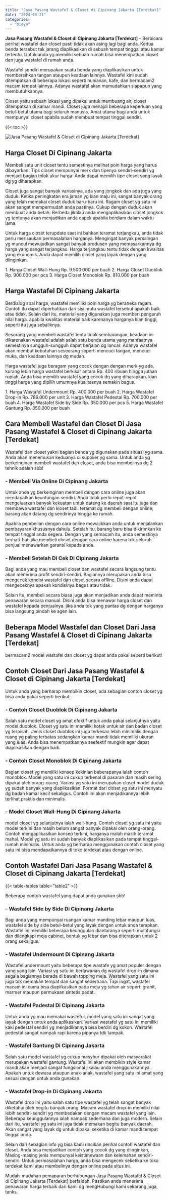 ```yaml
---
title: "Jasa Pasang Wastafel & Closet di Cipinang Jakarta [Terdekat]"
date: "2024-08-21"
categories: 
  - "biaya"
---
```


**Jasa Pasang Wastafel & Closet di Cipinang Jakarta \[Terdekat\]** – Berbicara perihal wastafel dan closet pasti tidak akan asing lagi bagi anda. Kedua benda tersebut tak jarang diaplikasikan di sebuah tempat tinggal atau kamar tertentu. Untuk anda yg memiliki sebuah rumah bisa menempatkan closet dan juga wastafel di rumah anda.

Wastafel sendiri merupakan suatu benda yang diaplikasikan untuk membersihkan tangan ataupun keadaan lainnya. Wastafel kini sudah ditempatkan di beberapa lokasi seperti hunianan, kafe, dan bermacam2 macam tempat lainnya. Adanya wastafel akan memudahkan siapapun yang membutuhkannya.

Closet yaitu sebuah lokasi yang dipakai untuk membuang air, closet ditempatkan di kamar mandi. Closet juga menajdi beberapa keperluan yang betul-betul utama bagi seluruh manusia. Amat utama bagi anda untuk mempunyai closet apabila sudah membuat tempat tinggal sendiri.

{{< toc >}}

![Jasa Pasang Wastafel & Closet di Cipinang Jakarta [Terdekat]](/images/wastafel-closet-murah27.png)

## Harga Closet Di Cipinang Jakarta

Membeli satu unit closet tentu semestinya melihat poin harga yang harus dibayarkan. Tips closet mempunyai merk dan tipenya sendiri-sendiri yg menjadi bagian tolok ukur harga. Anda dapat memilih tipe closet yang layak dg yg diharapkan.

Closet juga sangat banyak variasinya, ada yang jongkok dan ada juga yang duduk. Ketika peningkatan era jaman yg kian maju ini, sangat banyak orang yang telah memakai closet duduk baru-baru ini. Ragam closet yg satu ini akan sangat mempermudah anda pastinya. Cukup dengan duduk akan membuat anda betah. Berbeda jikalau anda mengaplikasikan closet jongkok yg tentunya akan menjadikan anda capek apabila berdiam dalam waktu lama.

Untuk harga closet terupdate saat ini bahkan teramat terjangkau, anda tidak perlu merisaukan permasalahan harganya. Mengingat banyak persaingan yg muncul mewujudkan sangat banyak produsen yang memasarkannya dg harga yang sangat terjangkau. Harga terjangkau tentu tidak dengan kwalitas yang ekonomis. Anda dapat memilih closet yang layak dengan yang diinginkan.

1\. Harga Closet Wall-Hung Rp. 9.500.000 per buah 2. Harga Closet Duoblok Rp. 900.000 per pcs 3. Harga Closet Monoblok Rp. 810.000 per buah

## Harga Wastafel Di Cipinang Jakarta

Berdialog soal harga, wastafel memiliki poin harga yg beraneka ragam. Contoh itu dapat diperhatikan dari sisi mutu wastafel tersebut apakah baik atau tidak. Selain dari itu, material yang digunakan juga memberi pengaruh nilai harga. apabila kwalitas material baik karenanya harganya kian tinggi, seperti itu juga sebaliknya.

Sesorang yang membeli wastafel tentu tidak sembarangan, keadaan ini dikarenakan wastafel adalah salah satu benda utama yang manfaatnya semestinya sungguh-sungguh dapat berjalan dg lancar. Adanya wastafel akan membut kebutuhan seseorang seperti mencuci tangan, mencuci muka, dan keadaan lainnya dg mudah.

Harga wastafel juga beragam yang cocok dengan dengan merk yg ada, kurang lebih harga wastafel berkisar antara Rp. 400 ribuan hingga jutaan rupiah. Anda bisa memilih wastafel yang cocok dg yang diharapkan. kian tinggi harga yang dipilih umumnya kualitasnya semakin bagus.

1\. Harga Wastafel Undermount Rp. 400.000 per buah 2. Harga Wastafel Drop-in Rp. 786.000 per unit 3. Harga Wastafel Pedestal Rp. 700.000 per buah 4. Harga Wastafel Side by Side Rp. 350.000 per pcs 5. Harga Wastafel Gantung Rp. 350.000 per buah

## Cara Membeli Wastafel dan Closet Di Jasa Pasang Wastafel & Closet di Cipinang Jakarta \[Terdekat\]

Wastafel dan closet yakni bagian benda yg digunakan pada situasi yg sama. Anda akan menemukan keduanya di supplier yg sama. Untuk anda yg berkeinginan membeli wastafel dan closet, anda bisa membelinya dg 2 tehnik adalah sbb!

### \- Membeli Via Online Di Cipinang Jakarta

Untuk anda yg berkeinginan membeli dengan cara online juga akan mendapatkan keuntungan sendiri. Anda tidak perlu repot-repot mengeluarkan banyak kekuatan untuk datang ke daerah saat itu juga dan membawa wastafel dan kloset tadi. teramat dg membeli dengan online, barang akan datang dg sendirinya hingga ke rumah.

Apabila pembelian dengan cara online mewajibkan anda untuk menjalankan pembayaran khususnya dahulu. Setelah itu, barang baru bisa dikirimkan ke tempat tinggal anda segera. Dengan yang semacam itu, anda semestinya berhati-hati jika membeli closet dengan cara online karena tdk seluruh penjual menawarkan garansi kepada anda.

### \- Membeli Setelah Di Cek Di Cipinang Jakarta

Bagi anda yang mau membeli closet dan wastafel secara langsung tentu akan menerima profit sendiri-sendiri. Bagiannya merupakan anda bisa mengecek kondisi wastafel dan closet secara offline. Disini anda dapat mengeceknya apakah kondisinya bagus atau tidak.

Selain itu, membeli secara biasa juga akan menjadikan anda dapat meminta penawaran secara manual. Disini anda bisa menawar harga closet dan wastafel kepada penjualnya. jika anda tdk yang pantas dg dengan harganya bisa langsung pindah ke agen lain.

## Beberapa Model Wastafel dan Closet Dari Jasa Pasang Wastafel & Closet di Cipinang Jakarta \[Terdekat\]

bermacam2 model wastafel dan closet yg dapat anda pakai seperti berikut!

## Contoh Closet Dari Jasa Pasang Wastafel & Closet di Cipinang Jakarta \[Terdekat\]

Untuk anda yang berharap membikin closet, ada sebagian contoh closet yg bisa anda pakai seperti berikut:

### \- Contoh Closet Duoblok Di Cipinang Jakarta

Salah satu model closet yg amat efektif untuk anda pakai selanjutnya yaitu model duoblok. Closet yg satu ini memiliki kotak untuk air dan badan closet yg terpisah. Jenis closet duoblok ini juga terkesan lebih minimalis dengan ruang yg paling terbatas sedangkan kamar mandi tidak memiliki ukuran yang luas. Anda bisa menempatkannya seefektif mungkin agar dapat diaplikasikan dengan baik.

### \- Contoh Closet Monoblok Di Cipinang Jakarta

Bagian closet yg memiliki konsep kekinian beberapanya ialah contoh monoblok. Model yang satu ini cukup terkenal di pasaran dan masih sering dipakai oleh orang-orang. Variasi yg satu ini merupakan closet model duduk yg sudah banyak yang diaplikasikan. Format dari closet yg satu ini menyatu dg badan kamar kecil sekaligus. Contoh ini akan menjadikannya lebih terlihat praktis dan minimalis.

### \- Model Closet Wall-Hung Di Cipinang Jakarta

model closet yg selanjutnya ialah wall-hung. Contoh closet yg satu ini yaitu model terkini dan masih belum sangat banyak dipakai oleh orang-orang. Contoh mengaplikasikan konsep terkini, harganya malah masih teramat mahal. Model yg satu ini sudah banyak diaplikasikan pada tempat tinggal-rumah minimalis. Untuk anda yg berharap menggunakan contoh closet yang satu ini bisa mendapatkannya di toko terdekat atau dengan online.

## Contoh Wastafel Dari Jasa Pasang Wastafel & Closet di Cipinang Jakarta \[Terdekat\]

{{< table-tables table="table2" >}}

Beberapa contoh wastafel yang dapat anda gunakan sbb!

### \- Wastafel Side by Side Di Cipinang Jakarta

Bagi anda yang mempunyai ruangan kamar manding lebar maupun luas, wastafel side by side betul-betul yang layak dengan untuk anda terapkan. Wastafel ini memiliki beberapa keunggulan diantaranya seperti multifungsi dan dilengkapi meja cabinet, bentuk yg lebar dan bisa diterapkan untuk 2 orang sekaligus.

### \- Wastafel Undermount Di Cipinang Jakarta

Wastafel undermount yaitu beberapa tipe wastafe yg amat populer dengan yang yang lain. Variasi yg satu ini berlawanan dg wastafel drop-in dimana segala bagiannya berada di bawah topping meja. Wastafel yang satu ini juga tdk memakan tempat dan sangat sederhana. Tapi ingat, wastafel macam ini cuma bisa diaplikasikan pada meja yg tahan air seperti granit, marmer maupun permukaan sintetis padat.

### \- Wastafel Padestal Di Cipinang Jakarta

Untuk anda yg mau memakai wasteful, model yang satu ini sangat yang layak dengan untuk anda aplikasikan. Variasi wastafel yg satu ini memiliki kaki pedestal sendiri yg menjadikannya bisa berdiri dg kokoh. Wastafel pedestal sangat nampak rapi karena pipanya tdk tampak.

### \- Wastafel Gantung Di Cipinang Jakarta

Salah satu model wastafel yg cukup masyhur dipakai oleh masyarakat merupakan wastafel gantung. Wastafel ini akan membikin style kamar mandi akan menjadi sangat fungsional jikalau anda menggunakannya. Apakah untuk dewasa ataupun anak-anak, wastafel yang satu ini amat yang sesuai dengan untuk anda gunakan.

### \- Wastafel Drop-in Di Cipinang Jakarta

Wastafel drop ini yaitu salah satu tipe wastafel yg telah sangat banyak diketahui oleh begitu banyak orang. Macam wastafel drop-in memiliki nilai lebih sendiri-sendiri yg membedakan dengan macam wastafel yang lain. Beberapa keunggulannya ialah nampak sederhana dan juga modern. Selain dari itu, wastafel yg satu ini juga tidak memakan begitu banyak daerah. Akan sangat yang layak dg untuk dipakai seketika di kamar mandi tempat tinggal anda.

Selain dari sebagian info yg bisa kami rincikan perihal contoh wastafel dan closet. Anda bisa menjadikan contoh yang cocok dg yang diinginkan, Masing-masing jenis mempunyai keistimewaan dan kelemahan sendiri-sendiri. Untuk permasalahan harga, anda bisa mengecek seketika ke toko terdekat kami atau membelinya dengan online pada situs ini.

Mudah-mudahan pemaparan berhubungan Jasa Pasang Wastafel & Closet di Cipinang Jakarta \[Terdekat\] berfaidah. Pastikan anda menerima penawaran harga terbaik dari kami dg mengHubungi kami sekarang juga, tanks.
